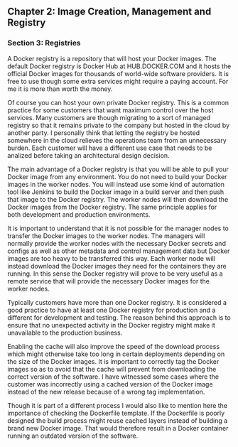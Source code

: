 ## Chapter 2: Image Creation, Management and Registry

### Section 3: Registries

A Docker registry is a repository that will host your Docker images.
The default Docker registry is Docker Hub at HUB.DOCKER.COM and it hosts the official Docker images for thousands of world-wide software providers.
It is free to use though some extra services might require a paying account.
For me it is more than worth the money.

Of course you can host your own private Docker registry.
This is a common practice for some customers that want maximum control over the host services.
Many customers are though migrating to a sort of managed registry so that it remains private to the company but hosted in the cloud by another party.
I personally think that letting the registry be hosted somewhere in the cloud relieves the operations team from an unnecessary burden.
Each customer will have a different use case that needs to be analized before taking an architectural design decision.

The main advantage of a Docker registry is that you will be able to pull your Docker image from any environment.
You do not need to build your Docker images in the worker nodes.
You will instead use some kind of automation tool like Jenkins to build the Docker image in a build server and then push that image to the Docker registry.
The worker nodes will then download the Docker images from the Docker registry.
The same principle applies for both development and production environments.

It is important to understand that it is not possible for the manager nodes to transfer the Docker images to the worker nodes.
The managers will normally provide the worker nodes with the necessary Docker secrets and configs as well as other metadata and control management data but Docker images are too heavy to be transferred this way.
Each worker node will instead download the Docker images they need for the containers they are running.
In this sense the Docker registry will prove to be very useful as a remote service that will provide the necessary Docker images for the worker nodes.

Typically customers have more than one Docker registry.
It is considered a good practice to have at least one Docker registry for production and a different for development and testing.
The reason behind this approach is to ensure that no unexpected activity in the Docker registry might make it unavailable to the production business.

Enabling the cache will also improve the speed of the download process which might otherwise take too long in certain deployments depending on the size of the Docker images.
It is important to correctly tag the Docker images so as to avoid that the cache will prevent from downloading the correct version of the software.
I have witnessed some cases where the customer was incorrectly using a cached version of the Docker image instead of the new release because of a wrong tag implementation.

Though it is part of a different process I would also like to mention here the importance of checking the Dockerfile template.
If the Dockerfile is poorly designed the build process might reuse cached layers instead of building a brand new Docker image. 
That would therefore result in a Docker container running an outdated version of the software.
